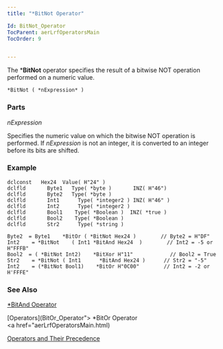 ```yaml
---
title: "*BitNot Operator"

Id: BitNot_Operator
TocParent: aerLrfOperatorsMain
TocOrder: 9


---
```


The ***BitNot** operator specifies the result of a bitwise NOT operation performed on a numeric value. 

```
*BitNot ( *nExpression* )   
```

### Parts

*nExpression* 

Specifies the numeric value on which the bitwise NOT operation is performed. If *nExpression* is not an integer, it is converted to an integer before its bits are shifted.


### Example

```
dclconst   Hex24  Value( H"24" )
dclfld       Byte1   Type( *byte )       INZ( H"46")
dclfld       Byte2   Type( *byte )
dclfld       Int1      Type( *integer2 ) INZ( H"46" )
dclfld       Int2      Type( *integer2 )
dclfld       Bool1    Type( *Boolean ) 	INZ( *true )
dclfld       Bool2    Type( *Boolean )
dclfld       Str2      Type( *string )

Byte2  = Byte1    *BitOr ( *BitNot Hex24 )        // Byte2 = H"DF"
Int2    = *BitNot    ( Int1 *BitAnd Hex24  )        // Int2 = -5 or H"FFFB"
Bool2  = ( *BitNot Int2)    *BitXor H"11"            // Bool2 = True
Str2    = *BitNot ( Int1      *BitAnd Hex24 )      // Str2 = "-5"
Int2    = (*BitNot Bool1)    *BitOr H"0C00"        // Int2 = -2 or H'FFFE"			
```

### See Also
[*BitAnd Operator](BitAnd_Operator.html)

[Operators](BitOr_Operator"> *BitOr Operator </a> <br /> <a href="aerLrfOperatorsMain.html)

[Operators and Their Precedence](Expression_Operators_and_their_Precedence.html) 
